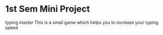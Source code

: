 # 1st Sem Mini Project
typing master
This is a small game which helps you to increase your typing speed
